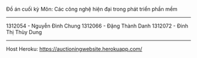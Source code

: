 Đồ án cuối kỳ
Môn: Các công nghệ hiện đại trong phát triển phần mềm

----------------------------------------------------

1312054 - Nguyễn Đình Chung
1312066 - Đặng Thành Danh
1312072 - Đinh Thị Thùy Dung

----------------------------------------------------

Host Heroku: https://auctioningwebsite.herokuapp.com/